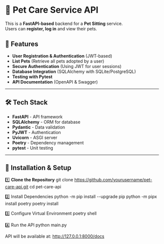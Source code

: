 # 🐶 Pet Care Service API

This is a **FastAPI-based** backend for a **Pet Sitting** service.  
Users can **register, log in** and view their pets.

## 🚀 Features
- **User Registration & Authentication** (JWT-based)
- **List Pets** (Retrieve all pets adopted by a user)
- **Secure Authentication** (Using JWT for user sessions)
- **Database Integration** (SQLAlchemy with SQLite/PostgreSQL)
- **Testing with Pytest**
- **API Documentation** (OpenAPI & Swagger)

---

## 🛠️ Tech Stack
- **FastAPI** - API framework
- **SQLAlchemy** - ORM for database
- **Pydantic** - Data validation
- **PyJWT** - Authentication
- **Uvicorn** - ASGI server
- **Poetry** - Dependency management
- **pytest** - Unit testing

---

## 🔧 Installation & Setup

1️⃣ **Clone the Repository**
git clone https://github.com/yourusername/pet-care-api.git
cd pet-care-api

2️⃣ Install Dependencies
python -m pip install --upgrade pip
python -m pipx install poetry
poetry install

3️⃣ Configure Virtual Environment
poetry shell

4️⃣ Run the API
python main.py

API will be available at: http://127.0.0.1:8000/docs